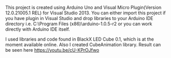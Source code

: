 This project is created using Arduino Uno and Visual Micro Plugin(Version 12.0.21005.1 REL) for Visual Studio 2013.
You can either import this project if you have plugin in Visual Studio and drop libraries to your Arduino IDE directory i.e.
C:\Program Files (x86)\arduino-1.0.5-r2 or you can work directly with Arduino IDE itself.

I used libraries and code found in BlackX LED Cube 0.1, which is at the moment available online. Also I created CubeAnimation library.
Result can be seen here https://youtu.be/cU-KPrOJfwo